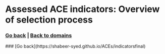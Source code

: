 # Assessed ACE indicators: Overview of selection process
### [Go back](https://shabeer-syed.github.io/ACEs/indicatorsfinal) | [Back to domains](https://shabeer-syed.github.io/ACEs/domains) 

<div class="flourish-embed flourish-table" data-src="visualisation/7009582"><script src="https://public.flourish.studio/resources/embed.js"></script></div>
### [Go back](https://shabeer-syed.github.io/ACEs/indicatorsfinal)

<script src="http://code.jquery.com/jquery-1.4.2.min.js"></script> <script> var x = document.getElementsByClassName("site-footer-credits"); setTimeout(() => { x[0].remove(); }, 10); </script>